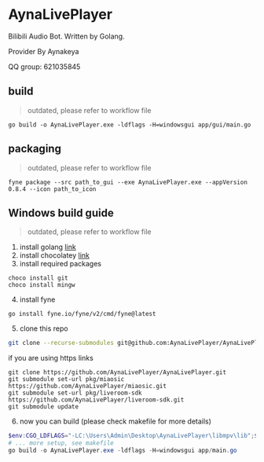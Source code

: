 # AynaLivePlayer

Bilibili Audio Bot. Written by Golang.

Provider By Aynakeya

QQ group: 621035845

## build


> outdated, please refer to workflow file

```
go build -o AynaLivePlayer.exe -ldflags -H=windowsgui app/gui/main.go
```

## packaging

> outdated, please refer to workflow file

```
fyne package --src path_to_gui --exe AynaLivePlayer.exe --appVersion 0.8.4 --icon path_to_icon
```

## Windows build guide

> outdated, please refer to workflow file

1. install golang [link](https://go.dev/doc/install)
2. install chocolatey [link](https://chocolatey.org/install)
3. install required packages
```
choco install git
choco install mingw
```
4. install fyne
```
go install fyne.io/fyne/v2/cmd/fyne@latest
```
5. clone this repo
```bash
git clone --recurse-submodules git@github.com:AynaLivePlayer/AynaLivePlayer.git
```
if you are using https links
```
git clone https://github.com/AynaLivePlayer/AynaLivePlayer.git
git submodule set-url pkg/miaosic https://github.com/AynaLivePlayer/miaosic.git
git submodule set-url pkg/liveroom-sdk https://github.com/AynaLivePlayer/liveroom-sdk.git
git submodule update
```
6. now you can build (please check makefile for more details)
```powershell
$env:CGO_LDFLAGS="-LC:\Users\Admin\Desktop\AynaLivePlayer\libmpv\lib";$env:CGO_CFLAGS="-IC:\Users\Admin\Desktop\AynaLivePlayer\libmpv\include"
# ... more setup, see makefile
go build -o AynaLivePlayer.exe -ldflags -H=windowsgui app/main.go
```